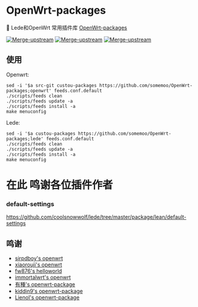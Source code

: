 # OpenWrt-packages
🤖 Lede和OpenWrt 常用插件库
[OpenWrt-packages](https://github.com/somemoo/OpenWrt-packages)

[![Merge-upstream](https://github.com/somemoo/OpenWrt-packages/actions/workflows/Merge-upstream.yml/badge.svg?branch=lede)](https://github.com/somemoo/OpenWrt-packages/actions/workflows/Merge-upstream.yml)
[![Merge-upstream](https://github.com/somemoo/OpenWrt-packages/actions/workflows/Merge-upstream.yml/badge.svg?branch=immortalwrt)](https://github.com/somemoo/OpenWrt-packages/actions/workflows/Merge-upstream.yml)
[![Merge-upstream](https://github.com/somemoo/OpenWrt-packages/actions/workflows/Merge-upstream.yml/badge.svg?branch=openwrt)](https://github.com/somemoo/OpenWrt-packages/actions/workflows/Merge-upstream.yml)

## 使用
Openwrt:
```
sed -i '$a src-git custou-packages https://github.com/somemoo/OpenWrt-packages;openwrt' feeds.conf.default
./scripts/feeds clean
./scripts/feeds update -a
./scripts/feeds install -a
make menuconfig
```
Lede:
```
sed -i '$a custou-packages https://github.com/somemoo/OpenWrt-packages;lede' feeds.conf.default
./scripts/feeds clean
./scripts/feeds update -a
./scripts/feeds install -a
make menuconfig
```

# 在此 鸣谢各位插件作者 


### default-settings
https://github.com/coolsnowwolf/lede/tree/master/package/lean/default-settings


## 鸣谢
- [sirpdboy's openwrt](https://github.com/sirpdboy)
- [xiaorouji's openwrt](https://github.com/xiaorouji)
- [fw876's helloworld](https://github.com/fw876/helloworld)
- [immortalwrt's openwrt](https://github.com/immortalwrt/packages)
- [有種's openwrt-package](https://github.com/kenzok8/openwrt-packages)
- [kiddin9's openwrt-package](https://github.com/kiddin9/openwrt-packages)
- [Lienol's openwrt-package](https://github.com/Lienol/openwrt-package)
